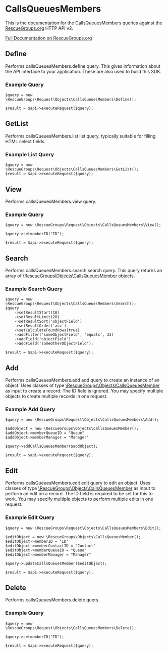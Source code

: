 # CallsQueuesMembers

This is the documentation for the CallsQueuesMembers queries against the [RescueGroups.org](https://www.rescuegroups.org/) HTTP API v2.

[Full Documentation on RescueGroups.org](https://userguide.rescuegroups.org/display/APIDG/Object+definitions#Objectdefinitions-callsQueuesMembers)

## Define
Performs callsQueuesMembers.define query. This gives information about the API interface to your application. These are also used to build this SDK.

### Example Query

    $query = new \RescueGroups\Request\Objects\CallsQueuesMembers\Define();

    $result = $api->executeRequest($query);
## GetList
Performs callsQueuesMembers.list list query, typically suitable for filling HTML select fields.

### Example List Query

    $query = new \RescueGroups\Request\Objects\CallsQueuesMembers\GetList();
    $result = $api->executeRequest($query);
## View
Performs callsQueuesMembers.view query.

### Example Query

    $query = new \RescueGroups\Request\Objects\CallsQueuesMembers\View();

    $query->setmemberID("ID");

    $result = $api->executeRequest($query);

## Search
Performs callsQueuesMembers.search search query. This query returns an array of [\RescueGroups\Objects\CallsQueuesMember](../../../src/Objects/CallsQueuesMember.php) objects.

### Example Search Query

    $query = new \RescueGroups\Request\Objects\CallsQueuesMembers\Search();
    $query
        ->setResultStart(10)
        ->setResultLimit(20)
        ->setResultSort('objectField')
        ->setResultOrder('asc')
        ->setCalculateFoundRows(true)
        ->addFilter('someObjectField', 'equals', 33)
        ->addField('objectField')
        ->addField('someOtherObjectField');

    $result = $api->executeRequest($query);
## Add
Performs callsQueuesMembers.add add query to create an instance of an object. Uses classes of type [\RescueGroups\Objects\CallsQueuesMember](../../../src/Objects/CallsQueuesMember.php) as input to create a record. The ID field is ignored. You may specify multiple objects to create multiple records in one request.

### Example Add Query

    $query = new \RescueGroups\Request\Objects\CallsQueuesMembers\Add();

    $addObject = new \RescueGroups\Objects\CallsQueuesMember();
    $addObject->memberQueueID = "Queue"
    $addObject->memberManager = "Manager"

    $query->addCallsQueuesMember($addObject);

    $result = $api->executeRequest($query);
## Edit
Performs callsQueuesMembers.edit edit query to edit an object. Uses classes of type [\RescueGroups\Objects\CallsQueuesMember](../../../src/Objects/CallsQueuesMember.php) as input to perform an edit on a record. The ID field is required to be set for this to work. You may specify multiple objects to perform multiple edits in one request.

### Example Edit Query

    $query = new \RescueGroups\Request\Objects\CallsQueuesMembers\Edit();

    $editObject = new \RescueGroups\Objects\CallsQueuesMember();
    $editObject->memberID = "ID"
    $editObject->memberContactID = "Contact"
    $editObject->memberQueueID = "Queue"
    $editObject->memberManager = "Manager"

    $query->updateCallsQueuesMember($editObject);

    $result = $api->executeRequest($query);
## Delete
Performs callsQueuesMembers.delete query.

### Example Query

    $query = new \RescueGroups\Request\Objects\CallsQueuesMembers\Delete();

    $query->setmemberID("ID");

    $result = $api->executeRequest($query);


